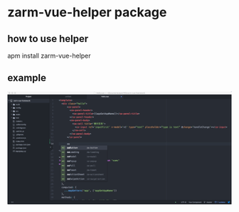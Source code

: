 # zarm-vue-helper package


## how to use helper

apm install zarm-vue-helper


## example

![](/images/WX20170918-171028.png)
